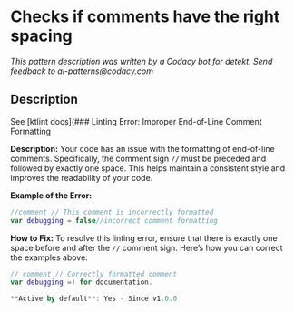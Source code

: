 # Checks if comments have the right spacing

_This pattern description was written by a Codacy bot for detekt. Send feedback to ai-patterns@codacy.com_

## Description

See [ktlint docs](### Linting Error: Improper End-of-Line Comment Formatting

**Description:**
Your code has an issue with the formatting of end-of-line comments. Specifically, the comment sign `//` must be preceded and followed by exactly one space. This helps maintain a consistent style and improves the readability of your code.

**Example of the Error:**

```kotlin
//comment // This comment is incorrectly formatted
var debugging = false//incorrect comment formatting
```

**How to Fix:**
To resolve this linting error, ensure that there is exactly one space before and after the `//` comment sign. Here’s how you can correct the examples above:

```kotlin
// comment // Correctly formatted comment
var debugging =) for documentation.

**Active by default**: Yes - Since v1.0.0 
